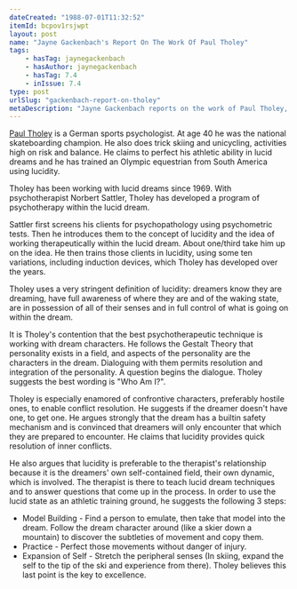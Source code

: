 ```yaml
---
dateCreated: "1988-07-01T11:32:52"
itemId: bcpov1rsjwpt
layout: post
name: "Jayne Gackenbach's Report On The Work Of Paul Tholey"
tags:
    - hasTag: jaynegackenbach
    - hasAuthor: jaynegackenbach
    - hasTag: 7.4
    - inIssue: 7.4
type: post
urlSlug: "gackenbach-report-on-tholey"
metaDescription: "Jayne Gackenbach reports on the work of Paul Tholey, a German sports psychologist who has been working with lucid dreams since 1969. Tholey has developed a program of psychotherapy within the lucid dream and has trained an Olympic equestrian from South America using lucidity."
---
```


[Paul Tholey](https://en.wikipedia.org/wiki/Paul_Tholey) is a German sports psychologist. At age 40 he was the national skateboarding champion. He also does trick skiing and unicycling, activities high on risk and balance. He claims to perfect his athletic ability in lucid dreams and he has trained an Olympic equestrian from South America using lucidity.

Tholey has been working with lucid dreams since 1969. With psychotherapist Norbert Sattler, Tholey has developed a program of psychotherapy within the lucid dream.

Sattler first screens his clients for psychopathology using psychometric tests. Then he introduces them to the concept of lucidity and the idea of working therapeutically within the lucid dream. About one/third take him up on the idea. He then trains those clients in lucidity, using some ten variations, including induction devices, which Tholey has developed over the years.

Tholey uses a very stringent definition of lucidity: dreamers know they are dreaming, have full awareness of where they are and of the waking state, are in possession of all of their senses and in full control of what is going on within the dream.

It is Tholey's contention that the best psychotherapeutic technique is working with dream characters. He follows the Gestalt Theory that personality exists in a field, and aspects of the personality are the characters in the dream. Dialoguing with them permits resolution and integration of the personality. A question begins the dialogue. Tholey suggests the best wording is "Who Am I?".

Tholey is especially enamored of confrontive characters, preferably hostile ones, to enable conflict resolution. He suggests if the dreamer doesn't have one, to get one. He argues strongly that the dream has a builtin safety mechanism and is convinced that dreamers will only encounter that which they are prepared to encounter. He claims that lucidity provides quick resolution of inner conflicts.

He also argues that lucidity is preferable to the therapist's relationship because it is the dreamers' own self-contained field, their own dynamic, which is involved. The therapist is there to teach lucid dream techniques and to answer questions that come up in the process. In order to use the lucid state as an athletic training ground, he suggests the following 3 steps:

-   Model Building - Find a person to emulate, then take that model into the dream. Follow the dream character around (like a skier down a mountain) to discover the subtleties of movement and copy them.
-   Practice - Perfect those movements without danger of injury.
-   Expansion of Self - Stretch the peripheral senses (In skiing, expand the self to the tip of the ski and experience from there). Tholey believes this last point is the key to excellence.
